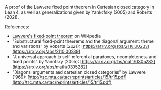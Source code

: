 A proof of the Lawvere fixed point theorem in Cartesian closed category in Lean 4, as well as generalizations given by Yankofsky (2005) and Roberts (2021).

References:

- [Lawvere's fixed-point theorem](https://en.wikipedia.org/wiki/Lawvere's_fixed-point_theorem) on Wikipedia
- "Substructural fixed-point theorems and the diagonal argument: theme and variations" by Roberts (2021): [https://arxiv.org/abs/2110.00239](https://arxiv.org/abs/2110.00239)
- "A universal approach to self-referential paradoxes, incompleteness and fixed points" by Yanofsky (2005): [https://arxiv.org/abs/math/0305282](https://arxiv.org/abs/math/0305282)
- "Diagonal arguments and cartesian closed categories" by Lawvere (1969): [http://tac.mta.ca/tac/reprints/articles/15/tr15.pdf](http://tac.mta.ca/tac/reprints/articles/15/tr15.pdf)
